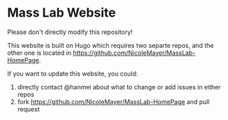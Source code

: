 # Mass Lab Website

Please don't directly modify this repository!

This website is built on Hugo which requires two separte repos, and the other one is located in https://github.com/NicoleMayer/MassLab-HomePage.

If you want to update this website, you could:

1) directly contact @hanmei about what to change or add issues in either repos
2) fork https://github.com/NicoleMayer/MassLab-HomePage and pull request